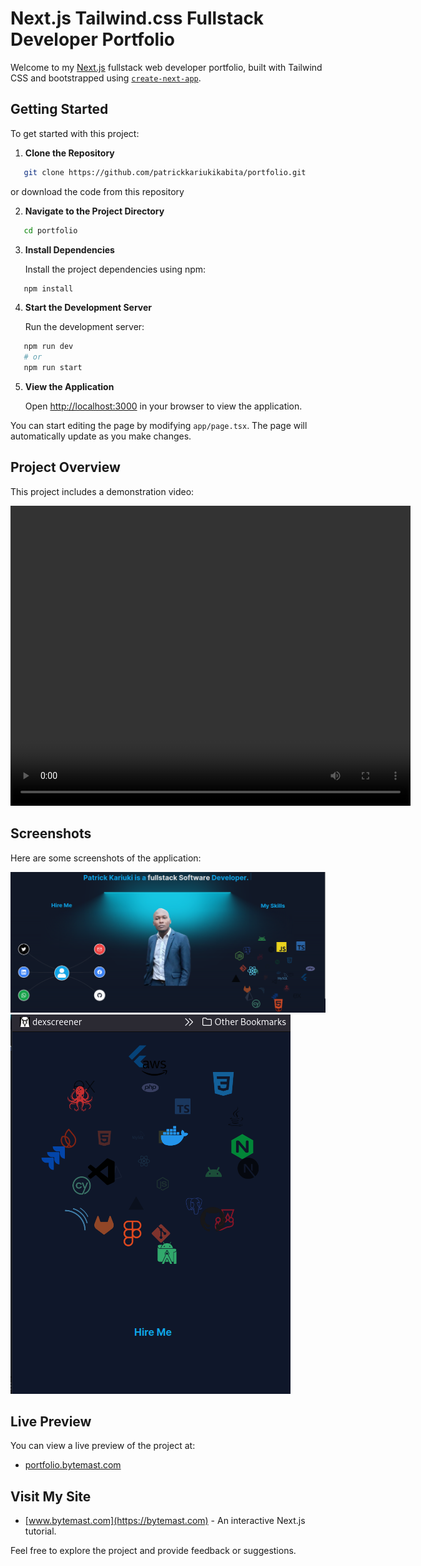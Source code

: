 
# Next.js Tailwind.css Fullstack Developer Portfolio

Welcome to my [Next.js](https://nextjs.org/) fullstack web developer portfolio, built with Tailwind CSS and bootstrapped using [`create-next-app`](https://github.com/vercel/next.js/tree/canary/packages/create-next-app).

## Getting Started

To get started with this project:

1. **Clone the Repository**

```bash
   git clone https://github.com/patrickkariukikabita/portfolio.git
```
or download the code from this repository

2. **Navigate to the Project Directory**

```bash
   cd portfolio
```

3. **Install Dependencies**

   Install the project dependencies using npm:

```bash
   npm install
```

4. **Start the Development Server**

   Run the development server:

```bash
   npm run dev
   # or
   npm run start
```

5. **View the Application**

   Open [http://localhost:3000](http://localhost:3000) in your browser to view the application.

You can start editing the page by modifying `app/page.tsx`. The page will automatically update as you make changes.



## Project Overview

This project includes a demonstration video:

<video width="640" height="480" controls>
  <source src="resources/video.mp4" type="video/mp4">
  Your browser does not support the video tag.
</video>

## Screenshots

Here are some screenshots of the application:

![Screenshot 1](resources/screenshot1.png)
![Screenshot 2](resources/screenshot2.png)

## Live Preview

You can view a live preview of the project at:

- [portfolio.bytemast.com](https://portfolio.bytemast.com)

## Visit My Site

- [www.bytemast.com](https://bytemast.com) - An interactive Next.js tutorial.

Feel free to explore the project and provide feedback or suggestions.


